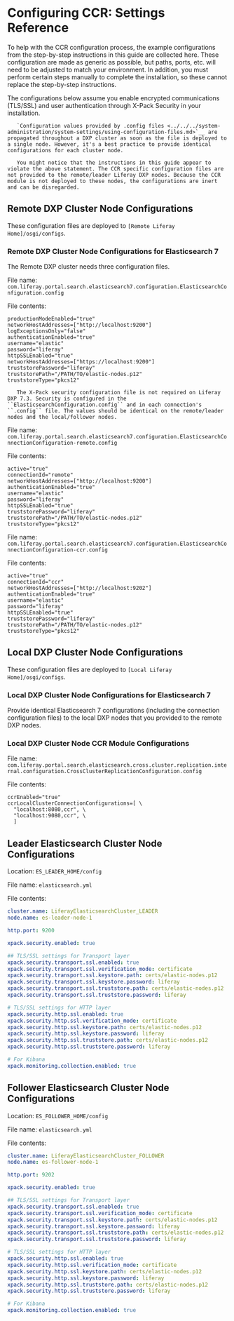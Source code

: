 # Configuring CCR: Settings Reference

To help with the CCR configuration process, the example configurations from the step-by-step instructions in this guide are collected here. These configuration are made as generic as possible, but paths, ports, etc. will need to be adjusted to match your environment. In addition, you must perform certain steps manually to complete the installation, so these cannot replace the step-by-step instructions.

The configurations below assume you enable encrypted communications (TLS/SSL) and user authentication through X-Pack Security in your installation.

```tip::
   `Configuration values provided by .config files <../../../system-administration/system-settings/using-configuration-files.md>`__ are propagated throughout a DXP cluster as soon as the file is deployed to a single node. However, it's a best practice to provide identical configurations for each cluster node. 

   You might notice that the instructions in this guide appear to violate the above statement. The CCR specific configuration files are not provided to the remote/leader Liferay DXP nodes. Because the CCR module is not deployed to these nodes, the configurations are inert and can be disregarded.
```

## Remote DXP Cluster Node Configurations

These configuration files are deployed to `[Remote Liferay Home]/osgi/configs`.

### Remote DXP Cluster Node Configurations for Elasticsearch 7

The Remote DXP cluster needs three configuration files.

File name: `com.liferay.portal.search.elasticsearch7.configuration.ElasticsearchConfiguration.config`

File contents:

```properties
productionModeEnabled="true"
networkHostAddresses=["http://localhost:9200"]
logExceptionsOnly="false"
authenticationEnabled="true"
username="elastic"
password="liferay"
httpSSLEnabled="true"
networkHostAddresses=["https://localhost:9200"]
truststorePassword="liferay"
truststorePath="/PATH/TO/elastic-nodes.p12"
truststoreType="pkcs12"
```

```tip::
   The X-Pack security configuration file is not required on Liferay DXP 7.3. Security is configured in the ``ElasticsearchConfiguration.config`` and in each connection's ``.config`` file. The values should be identical on the remote/leader nodes and the local/follower nodes.
```

File name: `com.liferay.portal.search.elasticsearch7.configuration.ElasticsearchConnectionConfiguration-remote.config`

File contents:

```properties
active="true"
connectionId="remote"
networkHostAddresses=["http://localhost:9200"]
authenticationEnabled="true"
username="elastic"
password="liferay"
httpSSLEnabled="true"
truststorePassword="liferay"
truststorePath="/PATH/TO/elastic-nodes.p12"
truststoreType="pkcs12"
```

File name: `com.liferay.portal.search.elasticsearch7.configuration.ElasticsearchConnectionConfiguration-ccr.config`

File contents:

```properties
active="true"
connectionId="ccr"
networkHostAddresses=["http://localhost:9202"]
authenticationEnabled="true"
username="elastic"
password="liferay"
httpSSLEnabled="true"
truststorePassword="liferay"
truststorePath="/PATH/TO/elastic-nodes.p12"
truststoreType="pkcs12"
```

## Local DXP Cluster Node Configurations

These configuration files are deployed to `[Local Liferay Home]/osgi/configs`.

### Local DXP Cluster Node Configurations for Elasticsearch 7

Provide identical Elasticsearch 7 configurations (including the connection configuration files) to the local DXP nodes that you provided to the remote DXP nodes.

### Local DXP Cluster Node CCR Module Configurations

File name: ` com.liferay.portal.search.elasticsearch.cross.cluster.replication.internal.configuration.CrossClusterReplicationConfiguration.config`

File contents:

```properties
ccrEnabled="true"
ccrLocalClusterConnectionConfigurations=[ \
  "localhost:8080,ccr", \
  "localhost:9080,ccr", \
  ]
```

## Leader Elasticsearch Cluster Node Configurations

Location: `ES_LEADER_HOME/config`

File name: `elasticsearch.yml`

File contents:
```yaml
cluster.name: LiferayElasticsearchCluster_LEADER
node.name: es-leader-node-1

http.port: 9200

xpack.security.enabled: true

## TLS/SSL settings for Transport layer
xpack.security.transport.ssl.enabled: true
xpack.security.transport.ssl.verification_mode: certificate
xpack.security.transport.ssl.keystore.path: certs/elastic-nodes.p12
xpack.security.transport.ssl.keystore.password: liferay
xpack.security.transport.ssl.truststore.path: certs/elastic-nodes.p12
xpack.security.transport.ssl.truststore.password: liferay

# TLS/SSL settings for HTTP layer
xpack.security.http.ssl.enabled: true
xpack.security.http.ssl.verification_mode: certificate
xpack.security.http.ssl.keystore.path: certs/elastic-nodes.p12
xpack.security.http.ssl.keystore.password: liferay
xpack.security.http.ssl.truststore.path: certs/elastic-nodes.p12
xpack.security.http.ssl.truststore.password: liferay

# For Kibana
xpack.monitoring.collection.enabled: true
```

## Follower Elasticsearch Cluster Node Configurations

Location: `ES_FOLLOWER_HOME/config`

File name: `elasticsearch.yml`

File contents:
```yaml
cluster.name: LiferayElasticsearchCluster_FOLLOWER
node.name: es-follower-node-1

http.port: 9202

xpack.security.enabled: true

## TLS/SSL settings for Transport layer
xpack.security.transport.ssl.enabled: true
xpack.security.transport.ssl.verification_mode: certificate
xpack.security.transport.ssl.keystore.path: certs/elastic-nodes.p12
xpack.security.transport.ssl.keystore.password: liferay
xpack.security.transport.ssl.truststore.path: certs/elastic-nodes.p12
xpack.security.transport.ssl.truststore.password: liferay

# TLS/SSL settings for HTTP layer
xpack.security.http.ssl.enabled: true
xpack.security.http.ssl.verification_mode: certificate
xpack.security.http.ssl.keystore.path: certs/elastic-nodes.p12
xpack.security.http.ssl.keystore.password: liferay
xpack.security.http.ssl.truststore.path: certs/elastic-nodes.p12
xpack.security.http.ssl.truststore.password: liferay

# For Kibana
xpack.monitoring.collection.enabled: true
```
